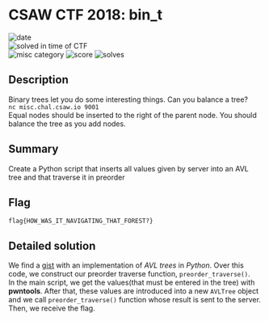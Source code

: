 # CSAW CTF 2018: bin_t

![date](https://img.shields.io/badge/date-16.09.2018-brightgreen.svg)  
![solved in time of CTF](https://img.shields.io/badge/solved-in%20time%20of%20CTF-brightgreen.svg)  
![misc category](https://img.shields.io/badge/category-misc-lightgrey.svg)
![score](https://img.shields.io/badge/score-50-blue.svg)
![solves](https://img.shields.io/badge/solves-334-brightgreen.svg)

## Description
Binary trees let you do some interesting things. Can you balance a tree?  
```nc misc.chal.csaw.io 9001```  
Equal nodes should be inserted to the right of the parent node. You should balance the tree as you add nodes.

## Summary
Create a Python script that inserts all values given by server into an AVL tree and that traverse it in preorder

## Flag
```
flag{HOW_WAS_IT_NAVIGATING_THAT_FOREST?}
```

## Detailed solution
We find a [gist](https://gist.github.com/girish3/a8e3931154af4da89995) with an implementation of *AVL trees* in *Python*. Over this code, we construct  our preorder traverse function, `preorder_traverse()`.  
In the main script, we get the values(that must be entered in the tree) with **pwntools**. After that, these values are introduced into a new `AVLTree` object and we call `preorder_traverse()` function whose result is sent to the server. Then, we receive the flag.